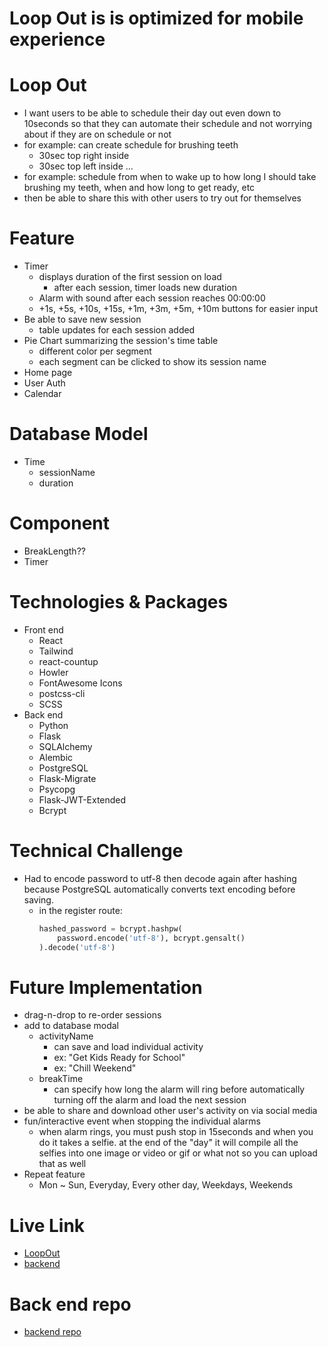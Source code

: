 # Loop Out is is optimized for mobile experience

# Loop Out
- I want users to be able to schedule their day out even down to 10seconds so that they can automate their schedule and not worrying about if they are on schedule or not
- for example: can create schedule for brushing teeth
    - 30sec top right inside
    - 30sec top left inside
    ...
- for example: schedule from when to wake up to how long I should take brushing my teeth, when and how long to get ready, etc
- then be able to share this with other users to try out for themselves

# Feature
- Timer
    - displays duration of the first session on load
        - after each session, timer loads new duration
    - Alarm with sound after each session reaches 00:00:00
    - +1s, +5s, +10s, +15s, +1m, +3m, +5m, +10m buttons for easier input
- Be able to save new session
    - table updates for each session added
- Pie Chart summarizing the session's time table
    - different color per segment
    - each segment can be clicked to show its session name
- Home page
- User Auth
- Calendar

# Database Model
- Time
    - sessionName
    - duration

# Component
- BreakLength??
- Timer

# Technologies & Packages
- Front end
    - React
    - Tailwind
    - react-countup
    - Howler
    - FontAwesome Icons
    - postcss-cli
    - SCSS
- Back end
    - Python
    - Flask
    - SQLAlchemy
    - Alembic
    - PostgreSQL
    - Flask-Migrate
    - Psycopg
    - Flask-JWT-Extended
    - Bcrypt

# Technical Challenge
- Had to encode password to utf-8 then decode again after hashing because PostgreSQL automatically converts text encoding before saving.
    - in the register route:
        ```python
        hashed_password = bcrypt.hashpw(
            password.encode('utf-8'), bcrypt.gensalt()
        ).decode('utf-8')
        ```

# Future Implementation
- drag-n-drop to re-order sessions
- add to database modal
    - activityName
        - can save and load individual activity
        - ex: "Get Kids Ready for School"
        - ex: "Chill Weekend"
    - breakTime
        - can specify how long the alarm will ring before automatically turning off the alarm and load the next session
- be able to share and download other user's activity on via social media
- fun/interactive event when stopping the individual alarms
    - when alarm rings, you must push stop in 15seconds and when you do it takes a selfie. at the end of the "day" it will compile all the selfies into one image or video or gif or what not so you can upload that as well
- Repeat feature
    - Mon ~ Sun, Everyday, Every other day, Weekdays, Weekends

# Live Link
- [LoopOut](https://loopout.herokuapp.com/)
- [backend](https://loopout-backend.herokuapp.com/)

# Back end repo
- [backend repo](https://github.com/aromjhee/loopout-backend)